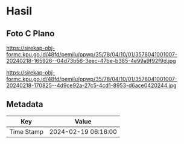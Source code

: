 # Hasil

## Foto C Plano

https://sirekap-obj-formc.kpu.go.id/48fd/pemilu/ppwp/35/78/04/10/01/3578041001007-20240218-165926--04d73b56-3eec-47be-b385-4e99a9f92f9d.jpg

https://sirekap-obj-formc.kpu.go.id/48fd/pemilu/ppwp/35/78/04/10/01/3578041001007-20240218-170825--4d9ce92a-27c5-4cd1-8953-d6ace0420244.jpg


## Metadata

| Key        | Value               |
| ---------- | ------------------- |
| Time Stamp | 2024-02-19 06:16:00 |



